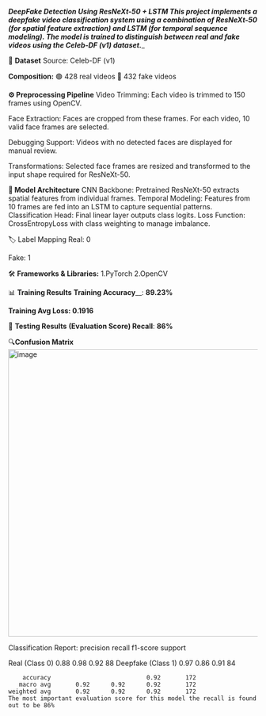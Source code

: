 _**DeepFake Detection Using ResNeXt-50 + LSTM
This project implements a deepfake video classification system using a combination of ResNeXt-50 (for spatial feature extraction) and LSTM (for temporal sequence modeling). The model is trained to distinguish between real and fake videos using the Celeb-DF (v1) dataset.**__


📁 **Dataset**
Source: Celeb-DF (v1)


**Composition:**
🟢 428 real videos
🔴 432 fake videos

**⚙️ Preprocessing Pipeline**
Video Trimming: Each video is trimmed to 150 frames using OpenCV.

Face Extraction: Faces are cropped from these frames. For each video, 10 valid face frames are selected.

Debugging Support: Videos with no detected faces are displayed for manual review.

Transformations: Selected face frames are resized and transformed to the input shape required for ResNeXt-50.


**🧠 Model Architecture**
CNN Backbone: Pretrained ResNeXt-50 extracts spatial features from individual frames.
Temporal Modeling: Features from 10 frames are fed into an LSTM to capture sequential patterns.
Classification Head: Final linear layer outputs class logits.
Loss Function: CrossEntropyLoss with class weighting to manage imbalance.

🏷️ Label Mapping
Real: 0

Fake: 1

🛠️ **Frameworks & Libraries:**
  1.PyTorch
  2.OpenCV

📊 **Training Results**
**Training Accuracy**__: **89.23%**

**Training Avg Loss: 0.1916**

🧪 **Testing Results**
**(Evaluation Score) Recall**: **86%**


🔍**Confusion Matrix**
<img width="624" height="580" alt="image" src="https://github.com/user-attachments/assets/cace4ac8-5e69-4ba5-b742-905c5cc611d1" />


Classification Report:
                    precision    recall  f1-score   support

  Real (Class 0)       0.88      0.98      0.92        88
Deepfake (Class 1)     0.97      0.86      0.91        84

        accuracy                           0.92       172
       macro avg       0.92      0.92      0.92       172
    weighted avg       0.92      0.92      0.92       172
    The most important evaluation score for this model the recall is found out to be 86%


